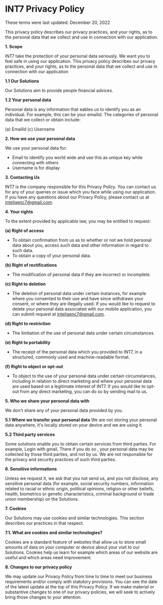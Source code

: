 # INT7 Privacy Policy

These terms were last updated: December 20, 2022

This privacy policy describes our privacy practices, and your rights, as to the personal data that we collect and use in connection with our application.

**1. Scope**

INT7 take the protection of your personal data seriously. We want you to feel safe in using our application. This privacy policy describes our privacy practices, and your rights, as to the personal data that we collect and use in connection with our application

**1.1 Our Solutions**

Our Solutions aim to provide people financial advices.

**1.2 Your personal data**

Personal data is any information that eables us to identify you as an individual. For example, this can be your emailid. The categories of personal data that we collect or obtain include:

(a) EmailId
(c) Username

**2. How we use your personal data**

We use your personal data for:
- Email to identify you world wide and use this as unique key while connecting with others
- Username is for display

**3. Contacting Us**

INT7 is the company responsible for this Privacy Policy. You can contact us for any of your queries or issue which you face while using our application. If you have any questions about our Privacy Policy, please contact us at [inteligenc7@gmail.com](mailto:inteligenc7@gmail.com).

**4. Your rights**

To the extent provided by applicable law, you may be entitled to request:

**(a) Right of access**

- To obtain confirmation from us as to whether or not we hold personal data about you, access such data and other information in regard to such data.
- To obtain a copy of your personal data.

**(b) Right of rectifications**

- The modification of personal data if they are incorrect or incomplete.

**(c\) Right to deletion**

- The deletion of personal data under certain instances, for example where you consented to their use and have since withdrawn your consent, or where they are illegally used. If you would like to request to delete your personal data associated with our mobile application, you can submit request at [inteligenc7@gmail.com](mailto:inteligenc7@gmail.com).

**(d) Right to restriction**

- The limitation of the use of personal data under certain circumstances.

**(e) Right to portability**

- The receipt of the personal data which you provided to INT7, in a structured, commonly used and machine-readable format.

**(f) Right to object or opt-out**

- To object to the use of your personal data under certain circumstances, including in relation to direct marketing and where your personal data are used based on a legitimate interest of INT7. If you would like to opt-out from any direct marketing, you can do so by sending mail to us.

**5. Who we share your personal data with**

We don't share any of your personal data provided by you.

**5.1 Where we transfer your personal data**
We are not storing your personal data anywhere, it's locally stored on your device and we are using it.

**5.2 Third party services**

Some solutions enable you to obtain certain services from third parties. For example, Login with gmail,
There if you do so , your personal data may be collected by those third parties, and not by us. We are not responsible for the privacy and security practices of such third parties.

**6. Sensitive informations**

Unless we request it, we ask that you not send us, and you not disclose, any sensitive personal data (for example, social security numbers, information related to racial or ethnic origin, political opinions, religion or other beliefs, health, biometrics or genetic characteristics, criminal background or trade union membership) on the Solutions.

**7. Cookies**

Our Solutions may use cookies and similar technologies. This section describes our practices in that respect.

**7.1. What are cookies and similar technologies?**

Cookies are a standard feature of websites that allow us to store small amounts of data on your computer or device about your visit to our Solutions. Cookies help us learn for example which areas of our website are useful and which areas need improvement.

**8. Changes to our privacy policy**

We may update our Privacy Policy from time to time to meet our business requirements and/or comply with statutory provisions. You can see the date of the latest update at the top of this Privacy Policy. If we make material or substantive changes to one of our privacy policies, we will seek to actively bring those changes to your attention.
